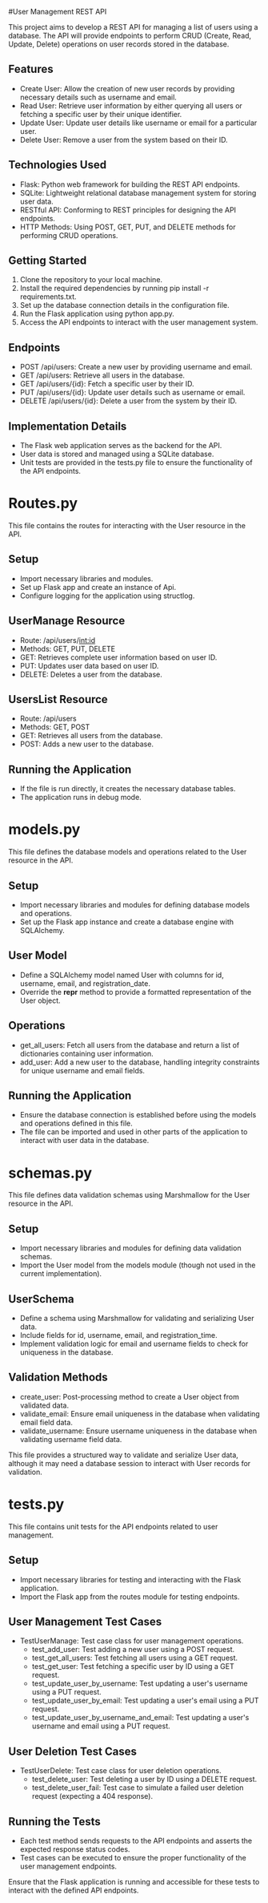 #User Management REST API

This project aims to develop a REST API for managing a list of users using a database. The API will provide endpoints to perform CRUD (Create, Read, Update, Delete) operations on user records stored in the database.

## Features

- Create User: Allow the creation of new user records by providing necessary details such as username and email.
- Read User: Retrieve user information by either querying all users or fetching a specific user by their unique identifier.
- Update User: Update user details like username or email for a particular user.
- Delete User: Remove a user from the system based on their ID.

## Technologies Used

- Flask: Python web framework for building the REST API endpoints.
- SQLite: Lightweight relational database management system for storing user data.
- RESTful API: Conforming to REST principles for designing the API endpoints.
- HTTP Methods: Using POST, GET, PUT, and DELETE methods for performing CRUD operations.

## Getting Started

1. Clone the repository to your local machine.
2. Install the required dependencies by running pip install -r requirements.txt.
3. Set up the database connection details in the configuration file.
4. Run the Flask application using python app.py.
5. Access the API endpoints to interact with the user management system.

## Endpoints

- POST /api/users: Create a new user by providing username and email.
- GET /api/users: Retrieve all users in the database.
- GET /api/users/{id}: Fetch a specific user by their ID.
- PUT /api/users/{id}: Update user details such as username or email.
- DELETE /api/users/{id}: Delete a user from the system by their ID.

## Implementation Details

- The Flask web application serves as the backend for the API.
- User data is stored and managed using a SQLite database.
- Unit tests are provided in the tests.py file to ensure the functionality of the API endpoints.



# Routes.py 

This file contains the routes for interacting with the User resource in the API.

## Setup
- Import necessary libraries and modules.
- Set up Flask app and create an instance of Api.
- Configure logging for the application using structlog.

## UserManage Resource
- Route: /api/users/<int:id>
- Methods: GET, PUT, DELETE
- GET: Retrieves complete user information based on user ID.
- PUT: Updates user data based on user ID.
- DELETE: Deletes a user from the database.

## UsersList Resource
- Route: /api/users
- Methods: GET, POST
- GET: Retrieves all users from the database.
- POST: Adds a new user to the database.

## Running the Application
- If the file is run directly, it creates the necessary database tables.
- The application runs in debug mode.

# models.py

This file defines the database models and operations related to the User resource in the API.

## Setup
- Import necessary libraries and modules for defining database models and operations.
- Set up the Flask app instance and create a database engine with SQLAlchemy.

## User Model
- Define a SQLAlchemy model named User with columns for id, username, email, and registration_date.
- Override the __repr__ method to provide a formatted representation of the User object.

## Operations
- get_all_users: Fetch all users from the database and return a list of dictionaries containing user information.
- add_user: Add a new user to the database, handling integrity constraints for unique username and email fields.

## Running the Application
- Ensure the database connection is established before using the models and operations defined in this file.
- The file can be imported and used in other parts of the application to interact with user data in the database.

# schemas.py

This file defines data validation schemas using Marshmallow for the User resource in the API.

## Setup
- Import necessary libraries and modules for defining data validation schemas.
- Import the User model from the models module (though not used in the current implementation).

## UserSchema
- Define a schema using Marshmallow for validating and serializing User data.
- Include fields for id, username, email, and registration_time.
- Implement validation logic for email and username fields to check for uniqueness in the database.

## Validation Methods
- create_user: Post-processing method to create a User object from validated data.
- validate_email: Ensure email uniqueness in the database when validating email field data.
- validate_username: Ensure username uniqueness in the database when validating username field data.

This file provides a structured way to validate and serialize User data, although it may need a database session to interact with User records for validation.

# tests.py

This file contains unit tests for the API endpoints related to user management.

## Setup
- Import necessary libraries for testing and interacting with the Flask application.
- Import the Flask app from the routes module for testing endpoints.

## User Management Test Cases
- TestUserManage: Test case class for user management operations.
  - test_add_user: Test adding a new user using a POST request.
  - test_get_all_users: Test fetching all users using a GET request.
  - test_get_user: Test fetching a specific user by ID using a GET request.
  - test_update_user_by_username: Test updating a user's username using a PUT request.
  - test_update_user_by_email: Test updating a user's email using a PUT request.
  - test_update_user_by_username_and_email: Test updating a user's username and email using a PUT request.

## User Deletion Test Cases
- TestUserDelete: Test case class for user deletion operations.
  - test_delete_user: Test deleting a user by ID using a DELETE request.
  - test_delete_user_fail: Test case to simulate a failed user deletion request (expecting a 404 response).

## Running the Tests
- Each test method sends requests to the API endpoints and asserts the expected response status codes.
- Test cases can be executed to ensure the proper functionality of the user management endpoints.

Ensure that the Flask application is running and accessible for these tests to interact with the defined API endpoints.
